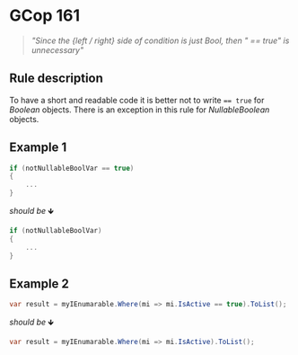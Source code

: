 ﻿# GCop 161

> *"Since the {left / right} side of condition is just Bool, then \" == true\" is unnecessary"*

## Rule description
To have a short and readable code it is better not to write `== true` for *Boolean* objects. There is an exception in this rule for *NullableBoolean* objects.
## Example 1

```csharp
if (notNullableBoolVar == true)
{
    ...
}
```

*should be* 🡻

```csharp
if (notNullableBoolVar)
{
    ...
}
```

## Example 2

```csharp
var result = myIEnumarable.Where(mi => mi.IsActive == true).ToList(); 
```

*should be* 🡻

```csharp
var result = myIEnumarable.Where(mi => mi.IsActive).ToList();
```